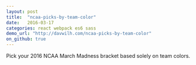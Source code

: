 ```yaml
---
layout: post
title:  "ncaa-picks-by-team-color"
date:   2016-03-17
categories: react webpack es6 sass
demo_url: "http://davwilh.com/ncaa-picks-by-team-color"
on_github: true
---
```


Pick your 2016 NCAA March Madness bracket based solely on team colors.

<!-- end -->
